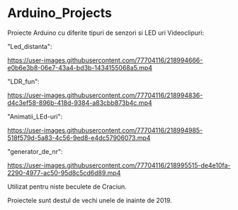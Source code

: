 # Arduino_Projects
Proiecte Arduino cu diferite tipuri de senzori si LED uri
Videoclipuri:

"Led_distanta":

https://user-images.githubusercontent.com/77704116/218994666-e0b6e3b8-06e7-43a4-bd3b-1434155068a5.mp4



"LDR_fun":

https://user-images.githubusercontent.com/77704116/218994836-d4c3ef58-896b-418d-9384-a83cbb873b4c.mp4


"Animatii_LEd-uri":

https://user-images.githubusercontent.com/77704116/218994985-518f579d-5a83-4c56-9ed8-e4dc57906073.mp4


"generator_de_nr":

https://user-images.githubusercontent.com/77704116/218995515-de4e10fa-2290-4977-ac50-95d8c5cd6d89.mp4

Utilizat pentru niste beculete de Craciun.

Proiectele sunt destul de vechi unele de inainte de 2019.
